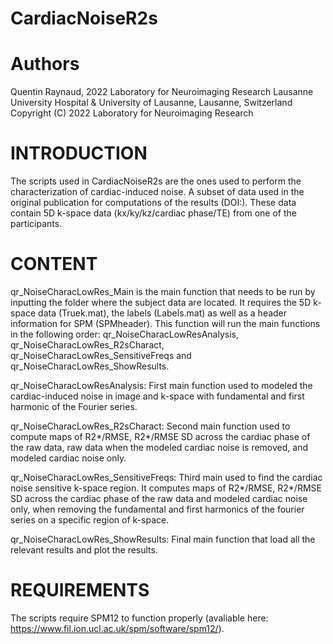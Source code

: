 # CardiacNoiseR2s

# Authors
Quentin Raynaud, 2022
Laboratory for Neuroimaging Research
Lausanne University Hospital & University of Lausanne, Lausanne, Switzerland
Copyright (C) 2022 Laboratory for Neuroimaging Research

# INTRODUCTION

The scripts used in CardiacNoiseR2s are the ones used to perform the characterization of cardiac-induced noise.
A subset of data used in the original publication for computations of the results (DOI:). These data contain 5D k-space data (kx/ky/kz/cardiac phase/TE) from one of the participants.

# CONTENT

qr_NoiseCharacLowRes_Main is the main function that needs to be run by inputting the folder where the subject data are located.
It requires the 5D k-space data (Truek.mat), the labels (Labels.mat) as well as a header information for SPM (SPMheader).
This function will run the main functions in the following order: qr_NoiseCharacLowResAnalysis, qr_NoiseCharacLowRes_R2sCharact, qr_NoiseCharacLowRes_SensitiveFreqs and qr_NoiseCharacLowRes_ShowResults.

qr_NoiseCharacLowResAnalysis:
First main function used to modeled the cardiac-induced noise in image and k-space with fundamental and first harmonic of the Fourier series.

qr_NoiseCharacLowRes_R2sCharact:
Second main function used to compute maps of R2*/RMSE, R2*/RMSE SD across the cardiac phase of the raw data, raw data when the modeled cardiac noise is removed, and modeled cardiac noise only.

qr_NoiseCharacLowRes_SensitiveFreqs:
Third main used to find the cardiac noise sensitive k-space region. It computes maps of R2*/RMSE, R2*/RMSE SD across the cardiac phase of the raw data and modeled cardiac noise only, when removing the fundamental and first harmonics of the fourier series on a specific region of k-space.

qr_NoiseCharacLowRes_ShowResults:
Final main function that load all the relevant results and plot the results.

# REQUIREMENTS

The scripts require SPM12 to function properly (avaliable here: https://www.fil.ion.ucl.ac.uk/spm/software/spm12/).

